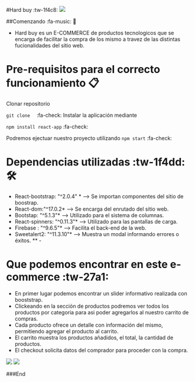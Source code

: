 #Hard buy :tw-1f4c8:
![](https://res.cloudinary.com/dk8yfwthp/image/upload/v1645064556/react-hardbuy/indexPage_mf8hzw.png)

##Comenzando :fa-music: 🚀
- Hard buy es un E-COMMERCE de productos tecnologicos que se encarga de facilitar la compra de los mismo a travez de las distintas fucionalidades del sitio web.

# Pre-requisitos para el correcto funcionamiento  📋

Clonar repositorio

`git clone  `  :fa-check:
Instalar la aplicación mediante 

`npm install react-app` :fa-check:

Podremos ejectuar nuestro proyecto utilizando
`npm start` :fa-check:


# Dependencias utilizadas  :tw-1f4dd: 🛠️
* React-bootstrap: "^2.0.4" * --> Se importan componentes del sitio de boostrap.
* React-dom:"^17.0.2* --> Se encarga del enrutado del sitio web.
* Bootstap: "^5.1.3"* --> Utilizado para el sistema de columnas.
* React-spinners: "^0.11.3"*  --> Utilizado para las pantallas de carga.
* Firebase : "^9.6.5"* --> Facilita el back-end de la web.
* Sweetalert2: "^11.3.10"* --> Muestra un modal informando errores o éxitos.
** -

# Que podemos encontrar en este e-commerce :tw-27a1:
- En primer lugar podemos encontrar un slider informativo realizada con booststrap. 
- Clickeando en la sección de productos podremos ver todos los productos por categoria  para asi poder agregarlos al nuestro carrito de compras.
- Cada producto ofrece un detalle con información del mismo, permitiendo agregar el producto al carrito.
- El carrito muestra los productos añadidos, el total, la cantidad de productos.
- El checkout solicita datos del comprador para proceder con la compra.

![](https://res.cloudinary.com/dk8yfwthp/image/upload/v1645064550/react-hardbuy/productsPage_ykdzpi.png)
![](https://res.cloudinary.com/dk8yfwthp/image/upload/v1645064550/react-hardbuy/itemDetailPage_oqocmu.png)




###End  